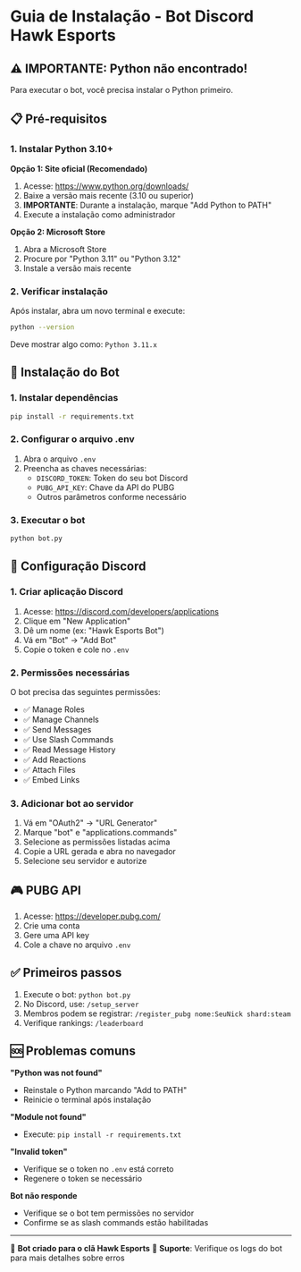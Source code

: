 # Guia de Instalação - Bot Discord Hawk Esports

## ⚠️ IMPORTANTE: Python não encontrado!

Para executar o bot, você precisa instalar o Python primeiro.

## 📋 Pré-requisitos

### 1. Instalar Python 3.10+

**Opção 1: Site oficial (Recomendado)**
1. Acesse: https://www.python.org/downloads/
2. Baixe a versão mais recente (3.10 ou superior)
3. **IMPORTANTE**: Durante a instalação, marque "Add Python to PATH"
4. Execute a instalação como administrador

**Opção 2: Microsoft Store**
1. Abra a Microsoft Store
2. Procure por "Python 3.11" ou "Python 3.12"
3. Instale a versão mais recente

### 2. Verificar instalação
Após instalar, abra um novo terminal e execute:
```bash
python --version
```
Deve mostrar algo como: `Python 3.11.x`

## 🚀 Instalação do Bot

### 1. Instalar dependências
```bash
pip install -r requirements.txt
```

### 2. Configurar o arquivo .env
1. Abra o arquivo `.env`
2. Preencha as chaves necessárias:
   - `DISCORD_TOKEN`: Token do seu bot Discord
   - `PUBG_API_KEY`: Chave da API do PUBG
   - Outros parâmetros conforme necessário

### 3. Executar o bot
```bash
python bot.py
```

## 🔧 Configuração Discord

### 1. Criar aplicação Discord
1. Acesse: https://discord.com/developers/applications
2. Clique em "New Application"
3. Dê um nome (ex: "Hawk Esports Bot")
4. Vá em "Bot" → "Add Bot"
5. Copie o token e cole no `.env`

### 2. Permissões necessárias
O bot precisa das seguintes permissões:
- ✅ Manage Roles
- ✅ Manage Channels
- ✅ Send Messages
- ✅ Use Slash Commands
- ✅ Read Message History
- ✅ Add Reactions
- ✅ Attach Files
- ✅ Embed Links

### 3. Adicionar bot ao servidor
1. Vá em "OAuth2" → "URL Generator"
2. Marque "bot" e "applications.commands"
3. Selecione as permissões listadas acima
4. Copie a URL gerada e abra no navegador
5. Selecione seu servidor e autorize

## 🎮 PUBG API

1. Acesse: https://developer.pubg.com/
2. Crie uma conta
3. Gere uma API key
4. Cole a chave no arquivo `.env`

## ✅ Primeiros passos

1. Execute o bot: `python bot.py`
2. No Discord, use: `/setup_server`
3. Membros podem se registrar: `/register_pubg nome:SeuNick shard:steam`
4. Verifique rankings: `/leaderboard`

## 🆘 Problemas comuns

**"Python was not found"**
- Reinstale o Python marcando "Add to PATH"
- Reinicie o terminal após instalação

**"Module not found"**
- Execute: `pip install -r requirements.txt`

**"Invalid token"**
- Verifique se o token no `.env` está correto
- Regenere o token se necessário

**Bot não responde**
- Verifique se o bot tem permissões no servidor
- Confirme se as slash commands estão habilitadas

---

🎯 **Bot criado para o clã Hawk Esports**
📧 **Suporte**: Verifique os logs do bot para mais detalhes sobre erros